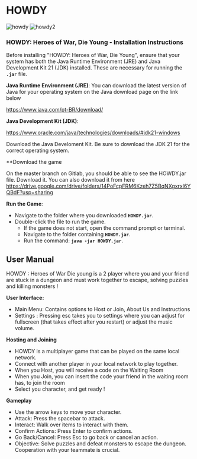 # HOWDY
![howdy](https://github.com/user-attachments/assets/dcee2582-93cd-47de-bb24-64994452ee97)
![howdy2](https://github.com/user-attachments/assets/3ce0af66-4b31-4259-8c67-de32bf58f27f)


### **HOWDY: Heroes of War, Die Young - Installation Instructions**

Before installing "HOWDY: Heroes of War, Die Young", ensure that your system has both the Java Runtime Environment (JRE) and Java Development Kit 21 (JDK) installed. These are necessary for running the **`.jar`** file.

**Java Runtime Environment (JRE)**:
You can download the latest version of Java for your operating system on the Java download page on the link below

https://www.java.com/pt-BR/download/

**Java Development Kit (JDK)**:

https://www.oracle.com/java/technologies/downloads/#jdk21-windows

Download the Java Develoment Kit. Be sure to download the JDK 21 for the correct operating system. 

**Download the game

On the master branch on Gitlab, you should be able to see the HOWDY.jar file. Download it. 
You can also download it from here https://drive.google.com/drive/folders/14PoFcpFRM6Kzeh7Z5BqNXgxrxl6YQBdF?usp=sharing


**Run the Game**:

- Navigate to the folder where you downloaded **`HOWDY.jar`**.
- Double-click the file to run the game.
    - If the game does not start, open the command prompt or terminal.
    - Navigate to the folder containing **`HOWDY.jar`**.
    - Run the command: **`java -jar HOWDY.jar`**.
    

## User Manual

HOWDY : Heroes of War Die young is a 2 player where you and your friend are stuck in a dungeon and must work together to escape, solving puzzles and killing monsters !

**User Interface:**

- Main Menu: Contains options to Host or Join, About Us and Instructions
- Settings : Pressing esc takes you to settings where you can adjust for fullscreen (that takes effect after you restart) or adjust the music volume.

**Hosting and Joining**

- HOWDY is a multiplayer game that can be played on the same local network.
- Connect with another player in your local network to play together.
- When you Host, you will receive a code on the Waiting Room
- When you Join, you can insert the code your friend in the waiting room has, to join the room
- Select you character, and get ready !

****************Gameplay****************

- Use the arrow keys to move your character.
- Attack: Press the spacebar to attack.
- Interact: Walk over items to interact with them.
- Confirm Actions: Press Enter to confirm actions.
- Go Back/Cancel: Press Esc to go back or cancel an action.
- Objective: Solve puzzles and defeat monsters to escape the dungeon. Cooperation with your teammate is crucial.
